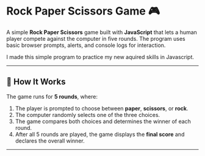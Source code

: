 # Rock Paper Scissors Game 🎮

A simple **Rock Paper Scissors** game built with **JavaScript** that lets a human player compete against the computer in five rounds. The program uses basic browser prompts, alerts, and console logs for interaction.

I made this simple program to practice my new aquired skills in Javascript.

---

## 🧠 How It Works

The game runs for **5 rounds**, where:
1. The player is prompted to choose between **paper**, **scissors**, or **rock**.
2. The computer randomly selects one of the three choices.
3. The game compares both choices and determines the winner of each round.
4. After all 5 rounds are played, the game displays the **final score** and declares the overall winner.

---



